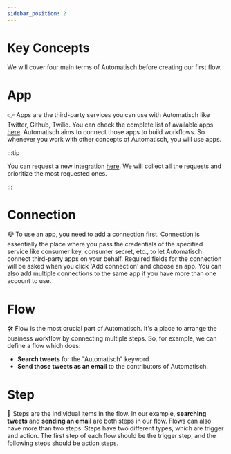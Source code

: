 ```yaml
---
sidebar_position: 2
---
```


# Key Concepts

We will cover four main terms of Automatisch before creating our first flow.

# App

👉 Apps are the third-party services you can use with Automatisch like Twitter, Github, Twilio. You can check the complete list of available apps [here](/integrations/available-apps). Automatisch aims to connect those apps to build workflows. So whenever you work with other concepts of Automatisch, you will use apps.

:::tip

You can request a new integration [here](/integrations/request-integration). We will collect all the requests and prioritize the most requested ones.

:::

# Connection

📪 To use an app, you need to add a connection first. Connection is essentially the place where you pass the credentials of the specified service like consumer key, consumer secret, etc., to let Automatisch connect third-party apps on your behalf. Required fields for the connection will be asked when you click 'Add connection' and choose an app. You can also add multiple connections to the same app if you have more than one account to use.

# Flow

🛠️ Flow is the most crucial part of Automatisch. It's a place to arrange the business workflow by connecting multiple steps. So, for example, we can define a flow which does:

- **Search tweets** for the "Automatisch" keyword
- **Send those tweets as an email** to the contributors of Automatisch.

# Step

📄 Steps are the individual items in the flow. In our example, **searching tweets** and **sending an email** are both steps in our flow. Flows can also have more than two steps. Steps have two different types, which are trigger and action. The first step of each flow should be the trigger step, and the following steps should be action steps.
